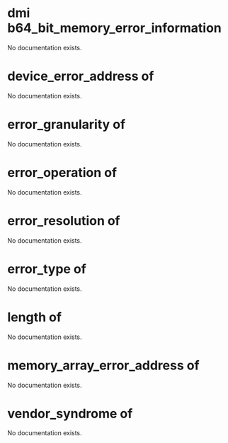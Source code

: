 # dmi b64_bit_memory_error_information

No documentation exists.

# device_error_address of <dmi b64_bit_memory_error_information>

No documentation exists.

# error_granularity of <dmi b64_bit_memory_error_information>

No documentation exists.

# error_operation of <dmi b64_bit_memory_error_information>

No documentation exists.

# error_resolution of <dmi b64_bit_memory_error_information>

No documentation exists.

# error_type of <dmi b64_bit_memory_error_information>

No documentation exists.

# length of <dmi b64_bit_memory_error_information>

No documentation exists.

# memory_array_error_address of <dmi b64_bit_memory_error_information>

No documentation exists.

# vendor_syndrome of <dmi b64_bit_memory_error_information>

No documentation exists.
